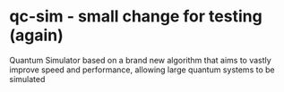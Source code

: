 # qc-sim - small change for testing (again)
Quantum Simulator based on a brand new algorithm that aims to vastly improve speed and performance, allowing large quantum systems to be simulated
